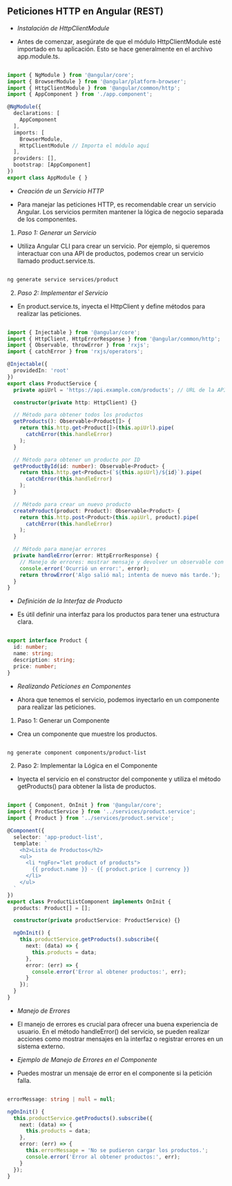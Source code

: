 ## Peticiones HTTP en Angular (REST)

- *Instalación de HttpClientModule*

- Antes de comenzar, asegúrate de que el módulo HttpClientModule esté importado en tu aplicación. Esto se hace generalmente en el archivo app.module.ts.

```typescript

import { NgModule } from '@angular/core';
import { BrowserModule } from '@angular/platform-browser';
import { HttpClientModule } from '@angular/common/http';
import { AppComponent } from './app.component';

@NgModule({
  declarations: [
    AppComponent
  ],
  imports: [
    BrowserModule,
    HttpClientModule // Importa el módulo aquí
  ],
  providers: [],
  bootstrap: [AppComponent]
})
export class AppModule { }
```

- *Creación de un Servicio HTTP*

- Para manejar las peticiones HTTP, es recomendable crear un servicio Angular. Los servicios permiten mantener la lógica de negocio separada de los componentes.

1. *Paso 1: Generar un Servicio*

- Utiliza Angular CLI para crear un servicio. Por ejemplo, si queremos interactuar con una API de productos, podemos crear un servicio llamado product.service.ts.

```bash

ng generate service services/product
```

2. *Paso 2: Implementar el Servicio*

- En product.service.ts, inyecta el HttpClient y define métodos para realizar las peticiones.

```typescript

import { Injectable } from '@angular/core';
import { HttpClient, HttpErrorResponse } from '@angular/common/http';
import { Observable, throwError } from 'rxjs';
import { catchError } from 'rxjs/operators';

@Injectable({
  providedIn: 'root'
})
export class ProductService {
  private apiUrl = 'https://api.example.com/products'; // URL de la API

  constructor(private http: HttpClient) {}

  // Método para obtener todos los productos
  getProducts(): Observable<Product[]> {
    return this.http.get<Product[]>(this.apiUrl).pipe(
      catchError(this.handleError)
    );
  }

  // Método para obtener un producto por ID
  getProductById(id: number): Observable<Product> {
    return this.http.get<Product>(`${this.apiUrl}/${id}`).pipe(
      catchError(this.handleError)
    );
  }

  // Método para crear un nuevo producto
  createProduct(product: Product): Observable<Product> {
    return this.http.post<Product>(this.apiUrl, product).pipe(
      catchError(this.handleError)
    );
  }

  // Método para manejar errores
  private handleError(error: HttpErrorResponse) {
    // Manejo de errores: mostrar mensaje y devolver un observable con el error
    console.error('Ocurrió un error:', error);
    return throwError('Algo salió mal; intenta de nuevo más tarde.');
  }
}
```

- *Definición de la Interfaz de Producto*

- Es útil definir una interfaz para los productos para tener una estructura clara.

```typescript

export interface Product {
  id: number;
  name: string;
  description: string;
  price: number;
}
```

- *Realizando Peticiones en Componentes*

- Ahora que tenemos el servicio, podemos inyectarlo en un componente para realizar las peticiones.

1. Paso 1: Generar un Componente

- Crea un componente que muestre los productos.

```bash

ng generate component components/product-list
```

2. Paso 2: Implementar la Lógica en el Componente

- Inyecta el servicio en el constructor del componente y utiliza el método getProducts() para obtener la lista de productos.

```typescript

import { Component, OnInit } from '@angular/core';
import { ProductService } from '../services/product.service';
import { Product } from '../services/product.service';

@Component({
  selector: 'app-product-list',
  template: `
    <h2>Lista de Productos</h2>
    <ul>
      <li *ngFor="let product of products">
        {{ product.name }} - {{ product.price | currency }}
      </li>
    </ul>
  `
})
export class ProductListComponent implements OnInit {
  products: Product[] = [];

  constructor(private productService: ProductService) {}

  ngOnInit() {
    this.productService.getProducts().subscribe({
      next: (data) => {
        this.products = data;
      },
      error: (err) => {
        console.error('Error al obtener productos:', err);
      }
    });
  }
}
```

- *Manejo de Errores*

- El manejo de errores es crucial para ofrecer una buena experiencia de usuario. En el método handleError() del servicio, se pueden realizar acciones como mostrar mensajes en la interfaz o registrar errores en un sistema externo.

- *Ejemplo de Manejo de Errores en el Componente*

- Puedes mostrar un mensaje de error en el componente si la petición falla.

```typescript

errorMessage: string | null = null;

ngOnInit() {
  this.productService.getProducts().subscribe({
    next: (data) => {
      this.products = data;
    },
    error: (err) => {
      this.errorMessage = 'No se pudieron cargar los productos.';
      console.error('Error al obtener productos:', err);
    }
  });
}
```

